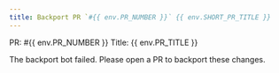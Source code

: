```yaml
---
title: Backport PR `#{{ env.PR_NUMBER }}` {{ env.SHORT_PR_TITLE }}
---
```

PR: #{{ env.PR_NUMBER }}
Title: {{ env.PR_TITLE }}

The backport bot failed. Please open a PR to backport these changes.
